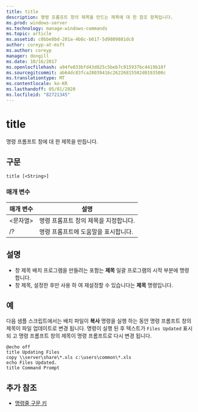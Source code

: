 ```yaml
---
title: title
description: 명령 프롬프트 창의 제목을 만드는 제목에 대 한 참조 항목입니다.
ms.prod: windows-server
ms.technology: manage-windows-commands
ms.topic: article
ms.assetid: c0bbe8bd-201a-4b6c-b617-5d9809881dc8
author: coreyp-at-msft
ms.author: coreyp
manager: dongill
ms.date: 10/16/2017
ms.openlocfilehash: a94fe033bfd43d825c5beb7c915937bc4419b18f
ms.sourcegitcommit: ab64dc83fca28039416c26226815502d0193500c
ms.translationtype: MT
ms.contentlocale: ko-KR
ms.lasthandoff: 05/01/2020
ms.locfileid: "82721345"
---
```

# <a name="title"></a>title

명령 프롬프트 창에 대 한 제목을 만듭니다.



## <a name="syntax"></a>구문

```
title [<String>]
```

### <a name="parameters"></a>매개 변수

|매개 변수|설명|
|---------|-----------|
|\<문자열>|명령 프롬프트 창의 제목을 지정합니다.|
|/?|명령 프롬프트에 도움말을 표시합니다.|

## <a name="remarks"></a>설명

-   창 제목 배치 프로그램을 만들려는 포함는 **제목** 일괄 프로그램의 시작 부분에 명령 합니다.
-   창 제목, 설정한 후만 사용 하 여 재설정할 수 있습니다는 **제목** 명령입니다.

## <a name="examples"></a>예

다음 샘플 스크립트에서는 배치 파일이 **복사** 명령을 실행 하는 동안 명령 프롬프트 창의 제목이 파일 업데이트로 변경 됩니다. 명령이 실행 된 후 텍스트가 `Files Updated` 표시 되 고 명령 프롬프트 창의 제목이 명령 프롬프트로 다시 변경 됩니다.
```
@echo off
title Updating Files
copy \\server\share\*.xls c:\users\common\*.xls
echo Files Updated.
title Command Prompt
```

## <a name="additional-references"></a>추가 참조

- [명령줄 구문 키](command-line-syntax-key.md)